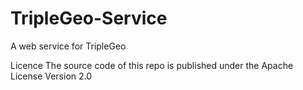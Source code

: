 TripleGeo-Service
=================

A web service for TripleGeo

Licence
The source code of this repo is published under the Apache License Version 2.0
